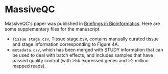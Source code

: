 # MassiveQC

MassiveQC's paper was published in [Briefings in Bioinformatics](https://doi.org/10.1093/bib/bbad177). Here are some supplementary files for the manuscript.


* `Tissue stage.csv`, Tissue stage.csv, contains manually curated tissue and stage information corresponding to Figure 4A.
* `metadata.csv`, which has been merged with STUDY information that can be used to deal with batch effects, and includes samples that have passed quality control (with >5k expressed genes and >2 million mapped reads).